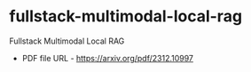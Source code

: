 # fullstack-multimodal-local-rag
Fullstack Multimodal Local RAG

- PDF file URL - https://arxiv.org/pdf/2312.10997
